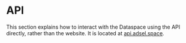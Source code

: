 # API

This section explains how to interact with the Dataspace using the API directly, rather than the website. It is located at [api.adsel.space](https://api.adsel.space).
